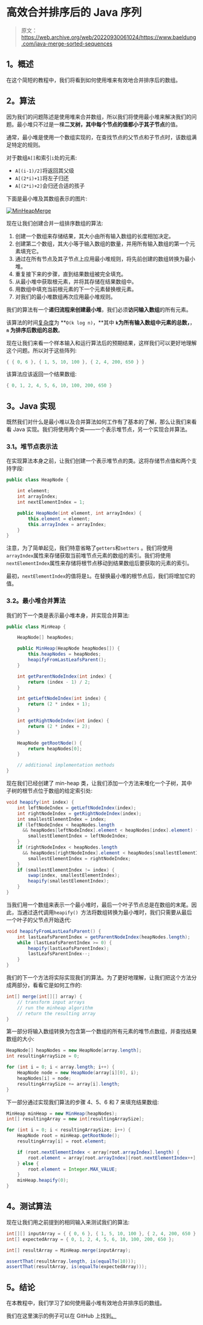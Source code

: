 # 高效合并排序后的 Java 序列

> 原文：<https://web.archive.org/web/20220930061024/https://www.baeldung.com/java-merge-sorted-sequences>

## 1。概述

在这个简短的教程中，我们将看到如何使用堆来有效地合并排序后的数组。

## 2。算法

因为我们的问题陈述是使用堆来合并数组，所以我们将使用最小堆来解决我们的问题。最小堆只不过是一棵**二叉树，其中每个节点的值都小于其子节点**的值。

通常，最小堆是使用一个数组实现的，在查找节点的父节点和子节点时，该数组满足特定的规则。

对于数组`A[]`和索引`i`处的元素:

*   `A[(i-1)/2]`将返回其父级
*   `A[(2*i)+1]`将左子归还
*   `A[(2*i)+2]`会归还合适的孩子

下面是最小堆及其数组表示的图片:

[![MinHeapMerge](img/0c65f600a31cf66a8452e6e3d1c1c408.png)](/web/20221205162507/https://www.baeldung.com/wp-content/uploads/2020/01/MinHeapMerge.png)

现在让我们创建合并一组排序数组的算法:

1.  创建一个数组来存储结果，其大小由所有输入数组的长度相加决定。
2.  创建第二个数组，其大小等于输入数组的数量，并用所有输入数组的第一个元素填充它。
3.  通过在所有节点及其子节点上应用最小堆规则，将先前创建的数组转换为最小堆。
4.  重复接下来的步骤，直到结果数组被完全填充。
5.  从最小堆中获取根元素，并将其存储在结果数组中。
6.  用数组中填充当前根元素的下一个元素替换根元素。
7.  对我们的最小堆数组再次应用最小堆规则。

我们的算法有一个**递归流程来创建最小堆**，我们必须**访问输入数组**的所有元素。

该算法的时间[复杂度](/web/20221205162507/https://www.baeldung.com/java-algorithm-complexity)为 **`O(k log n)`，**其中 **`k`为所有输入数组中元素的总数，**， **`n` 为排序后数组的总数**。

现在让我们来看一个样本输入和运行算法后的预期结果，这样我们可以更好地理解这个问题。所以对于这些阵列:

```java
{ { 0, 6 }, { 1, 5, 10, 100 }, { 2, 4, 200, 650 } }
```

该算法应该返回一个结果数组:

```java
{ 0, 1, 2, 4, 5, 6, 10, 100, 200, 650 }
```

## 3。Java 实现

既然我们对什么是最小堆以及合并算法如何工作有了基本的了解，那么让我们来看看 Java 实现。我们将使用两个类——一个表示堆节点，另一个实现合并算法。

### 3.1。堆节点表示法

在实现算法本身之前，让我们创建一个表示堆节点的类。这将存储节点值和两个支持字段:

```java
public class HeapNode {

    int element;
    int arrayIndex;
    int nextElementIndex = 1;

    public HeapNode(int element, int arrayIndex) {
        this.element = element;
        this.arrayIndex = arrayIndex;
    }
}
```

注意，为了简单起见，我们特意省略了`getters`和`setters` 。我们将使用`arrayIndex`属性来存储获取当前堆节点元素的数组的索引。我们将使用`nextElementIndex`属性来存储将根节点移动到结果数组后要获取的元素的索引。

最初，`nextElementIndex`的值将是`1`。在替换最小堆的根节点后，我们将增加它的值。

### 3.2。最小堆合并算法

我们的下一个类是表示最小堆本身，并实现合并算法:

```java
public class MinHeap {

    HeapNode[] heapNodes;

    public MinHeap(HeapNode heapNodes[]) {
        this.heapNodes = heapNodes;
        heapifyFromLastLeafsParent();
    }

    int getParentNodeIndex(int index) {
        return (index - 1) / 2;
    }

    int getLeftNodeIndex(int index) {
        return (2 * index + 1);
    }

    int getRightNodeIndex(int index) {
        return (2 * index + 2);
    }

    HeapNode getRootNode() {
        return heapNodes[0];
    }

    // additional implementation methods
}
```

现在我们已经创建了 min-heap 类，让我们添加一个方法来堆化一个子树，其中子树的根节点位于数组的给定索引处:

```java
void heapify(int index) {
    int leftNodeIndex = getLeftNodeIndex(index);
    int rightNodeIndex = getRightNodeIndex(index);
    int smallestElementIndex = index;
    if (leftNodeIndex < heapNodes.length 
      && heapNodes[leftNodeIndex].element < heapNodes[index].element) {
        smallestElementIndex = leftNodeIndex;
    }
    if (rightNodeIndex < heapNodes.length
      && heapNodes[rightNodeIndex].element < heapNodes[smallestElementIndex].element) {
        smallestElementIndex = rightNodeIndex;
    }
    if (smallestElementIndex != index) {
        swap(index, smallestElementIndex);
        heapify(smallestElementIndex);
    }
}
```

当我们用一个数组来表示一个最小堆时，最后一个叶子节点总是在数组的末尾。因此，当通过迭代调用`heapify() `方法将数组转换为最小堆时，我们只需要从最后一个叶子的父节点开始迭代:

```java
void heapifyFromLastLeafsParent() {
    int lastLeafsParentIndex = getParentNodeIndex(heapNodes.length);
    while (lastLeafsParentIndex >= 0) {
        heapify(lastLeafsParentIndex);
        lastLeafsParentIndex--;
    }
}
```

我们的下一个方法将实际实现我们的算法。为了更好地理解，让我们把这个方法分成两部分，看看它是如何工作的:

```java
int[] merge(int[][] array) {
    // transform input arrays
    // run the minheap algorithm
    // return the resulting array
}
```

第一部分将输入数组转换为包含第一个数组的所有元素的堆节点数组，并查找结果数组的大小:

```java
HeapNode[] heapNodes = new HeapNode[array.length];
int resultingArraySize = 0;

for (int i = 0; i < array.length; i++) {
    HeapNode node = new HeapNode(array[i][0], i);
    heapNodes[i] = node;
    resultingArraySize += array[i].length;
}
```

下一部分通过实现我们算法的步骤 4、5、6 和 7 来填充结果数组:

```java
MinHeap minHeap = new MinHeap(heapNodes);
int[] resultingArray = new int[resultingArraySize];

for (int i = 0; i < resultingArraySize; i++) {
    HeapNode root = minHeap.getRootNode();
    resultingArray[i] = root.element;

    if (root.nextElementIndex < array[root.arrayIndex].length) {
        root.element = array[root.arrayIndex][root.nextElementIndex++];
    } else {
        root.element = Integer.MAX_VALUE;
    }
    minHeap.heapify(0);
}
```

## 4。测试算法

现在让我们用之前提到的相同输入来测试我们的算法:

```java
int[][] inputArray = { { 0, 6 }, { 1, 5, 10, 100 }, { 2, 4, 200, 650 } };
int[] expectedArray = { 0, 1, 2, 4, 5, 6, 10, 100, 200, 650 };

int[] resultArray = MinHeap.merge(inputArray);

assertThat(resultArray.length, is(equalTo(10)));
assertThat(resultArray, is(equalTo(expectedArray)));
```

## 5。结论

在本教程中，我们学习了如何使用最小堆有效地合并排序后的数组。

我们在这里演示的例子可以在 GitHub 上找到[。](https://web.archive.org/web/20221205162507/https://github.com/eugenp/tutorials/tree/master/algorithms-modules/algorithms-miscellaneous-6)